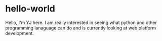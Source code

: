 # hello-world

Hello, I'm YJ here. I am really interested in seeing what python and other programming lanaguage can do and is currently looking at web platform development.
